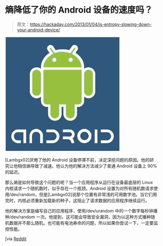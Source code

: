 # 熵降低了你的 Android 设备的速度吗？

> 原文：<https://hackaday.com/2013/01/04/is-entropy-slowing-down-your-android-device/>

![071210_1705_AndroidDev11.jpg](img/989e714abbe77a69b4f722cf6b44aada.png)

[Lambgx02]厌倦了他的 Android 设备停滞不前，决定深挖问题的原因。他的研究让他相信熵导致了减速。他认为他的解决方法减少了普通 Android 设备上 90%的延迟。

那么熵是如何导致这个问题的呢？当一个应用程序从运行在设备最底层的 Linux 内核请求一个随机数时，似乎存在一个瓶颈。Android 设置为对所有随机数请求使用/dev/random，但是[Lambgx02]说那个位置有非常浅的可用数字池。当它们用完时，内核必须重新加载新的种子，这阻止了请求数据的应用程序继续运行。 [](http://forum.xda-developers.com/showthread.php?t=1987032&nocache=1)

他的解决方案是编写自己的应用程序，使用/dev/urandom 中的一个数字每秒钟播种/dev/random 一次。他提到，这可能会导致安全漏洞，因为以这种方式播种随机数据并不那么随机。也可能有电池寿命的问题，所以如果你尝试一下，一定要监控性能。

[via [Reddit](http://www.reddit.com/r/Android/comments/15w1qi/fix_90_of_lags_in_android_needs_root/)